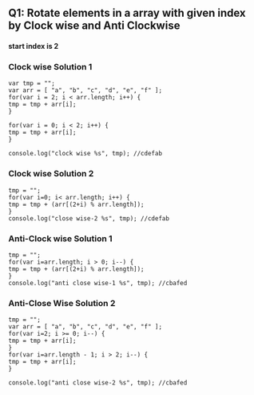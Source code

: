 
## Q1: Rotate elements in a array with given index by Clock wise and Anti Clockwise
#### start index is 2
### Clock wise Solution 1 
`var tmp = "";`    
`var arr = [ "a", "b", "c", "d", "e", "f" ];`    
`for(var i = 2; i < arr.length; i++) {`   
    `tmp = tmp + arr[i];`    
`}`   

`for(var i = 0; i < 2; i++) {`   
	`tmp = tmp + arr[i];`    
`}`   

`console.log("clock wise %s", tmp); //cdefab`  

### Clock wise Solution 2
`tmp = "";`    
`for(var i=0; i< arr.length; i++) {`   
   `tmp = tmp + (arr[(2+i) % arr.length]); `      
`}`   
`console.log("close wise-2 %s", tmp); //cdefab`   
### Anti-Clock wise Solution 1
`tmp = "";`   
`for(var i=arr.length; i > 0; i--) {`    
   `tmp = tmp + (arr[(2+i) % arr.length]);`  
`}`   
`console.log("anti close wise-1 %s", tmp); //cbafed`   
### Anti-Close Wise Solution 2
`tmp = "";`   
`var arr = [ "a", "b", "c", "d", "e", "f" ];`   
`for(var i=2; i >= 0; i--) {`   
  `tmp = tmp + arr[i];`   
`}`   
`for(var i=arr.length - 1; i > 2; i--) {`   
   `tmp = tmp + arr[i];`   
`}`   

`console.log("anti close wise-2 %s", tmp); //cbafed`  
